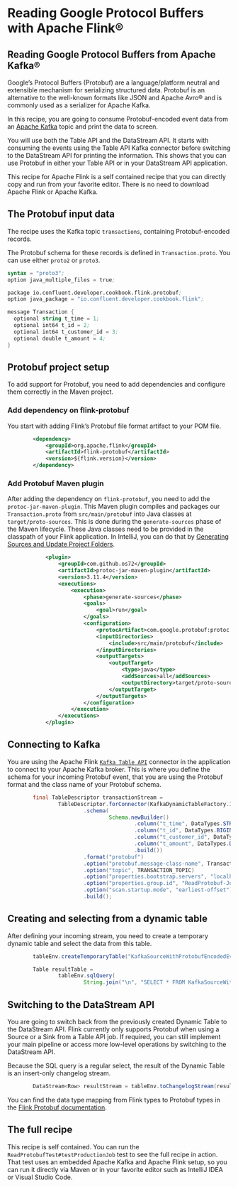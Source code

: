 # Reading Google Protocol Buffers with Apache Flink®

## Reading Google Protocol Buffers from Apache Kafka®

Google’s Protocol Buffers (Protobuf) are a language/platform neutral and extensible mechanism for serializing 
structured data. Protobuf is an alternative to the well-known formats like JSON and Apache Avro® and is commonly used 
as a serializer for Apache Kafka.

In this recipe, you are going to consume Protobuf-encoded event data from an [Apache Kafka](https://kafka.apache.org/) 
topic and print the data to screen.

You will use both the Table API and the DataStream API. It starts with consuming the events using the Table API Kafka 
connector before switching to the DataStream API for printing the information. This shows that you can use Protobuf 
in either your Table API or in your DataStream API application.

This recipe for Apache Flink is a self contained recipe that you can directly copy and run from your favorite editor.
There is no need to download Apache Flink or Apache Kafka.

## The Protobuf input data

The recipe uses the Kafka topic `transactions`, containing Protobuf-encoded records.

The Protobuf schema for these records is defined in `Transaction.proto`. You can use either `proto2` or `proto3`.

```scheme Transaction.proto
syntax = "proto3";
option java_multiple_files = true;

package io.confluent.developer.cookbook.flink.protobuf;
option java_package = "io.confluent.developer.cookbook.flink";

message Transaction {
  optional string t_time = 1;
  optional int64 t_id = 2;
  optional int64 t_customer_id = 3;
  optional double t_amount = 4;
}
```

## Protobuf project setup

To add support for Protobuf, you need to add dependencies and configure them correctly in the Maven project. 

### Add dependency on flink-protobuf

You start with adding Flink’s Protobuf file format artifact to your POM file.

```xml pom.xml focus=67:71
        <dependency>
            <groupId>org.apache.flink</groupId>
            <artifactId>flink-protobuf</artifactId>
            <version>${flink.version}</version>
        </dependency>
```

### Add Protobuf Maven plugin

After adding the dependency on `flink-protobuf`, you need to add the `protoc-jar-maven-plugin`. This Maven plugin
compiles and packages our `Transaction.proto` from `src/main/protobuf` into Java classes at `target/proto-sources`. 
This is done during the `generate-sources` phase of the Maven lifecycle.
These Java classes need to be provided in the classpath of your Flink application. In IntelliJ, you
can do that by [Generating Sources and Update Project Folders](https://www.jetbrains.com/help/idea/maven-projects-tool-window.html).

```xml pom.xml focus=225:237
            <plugin>
                <groupId>com.github.os72</groupId>
                <artifactId>protoc-jar-maven-plugin</artifactId>
                <version>3.11.4</version>
                <executions>
                    <execution>
                        <phase>generate-sources</phase>
                        <goals>
                            <goal>run</goal>
                        </goals>
                        <configuration>
                            <protocArtifact>com.google.protobuf:protoc:${protoc.version}</protocArtifact>
                            <inputDirectories>
                                <include>src/main/protobuf</include>
                            </inputDirectories>
                            <outputTargets>
                                <outputTarget>
                                    <type>java</type>
                                    <addSources>all</addSources>
                                    <outputDirectory>target/proto-sources</outputDirectory>
                                </outputTarget>
                            </outputTargets>
                        </configuration>
                    </execution>
                </executions>
            </plugin>
```

## Connecting to Kafka

You are using the Apache Flink [`Kafka Table API`](https://nightlies.apache.org/flink/flink-docs-stable/docs/connectors/table/kafka/)
connector in the application to connect to your Apache Kafka broker.
This is where you define the schema for your incoming Protobuf event, that you are using the Protobuf format and
the class name of your Protobuf schema. 

```java ReadProtobuf.java focus=28:36
        final TableDescriptor transactionStream =
                TableDescriptor.forConnector(KafkaDynamicTableFactory.IDENTIFIER)
                        .schema(
                                Schema.newBuilder()
                                        .column("t_time", DataTypes.STRING())
                                        .column("t_id", DataTypes.BIGINT())
                                        .column("t_customer_id", DataTypes.BIGINT())
                                        .column("t_amount", DataTypes.DOUBLE())
                                        .build())
                        .format("protobuf")
                        .option("protobuf.message-class-name", Transaction.class.getName())
                        .option("topic", TRANSACTION_TOPIC)
                        .option("properties.bootstrap.servers", "localhost:9092")
                        .option("properties.group.id", "ReadProtobuf-Job")
                        .option("scan.startup.mode", "earliest-offset")
                        .build();

```

## Creating and selecting from a dynamic table

After defining your incoming stream, you need to create a temporary dynamic table and select the data from this table.

```java ReadProtobuf.java focus=53:57
        tableEnv.createTemporaryTable("KafkaSourceWithProtobufEncodedEvents", transactionStream);

        Table resultTable =
                tableEnv.sqlQuery(
                        String.join("\n", "SELECT * FROM KafkaSourceWithProtobufEncodedEvents"));
```

## Switching to the DataStream API

You are going to switch back from the previously created Dynamic Table to the DataStream API. Flink currently only 
supports Protobuf when using a Source or a Sink from a Table API job. If required, you can still implement your main 
pipeline or access more low-level operations by switching to the DataStream API.

Because the SQL query is a regular select, the result of the Dynamic Table is an insert-only changelog stream.

```java ReadProtobuf.java focus=62
        DataStream<Row> resultStream = tableEnv.toChangelogStream(resultTable);
```

You can find the data type mapping from Flink types to Protobuf types in the 
[Flink Protobuf documentation](https://nightlies.apache.org/flink/flink-docs-stable/docs/connectors/table/formats/protobuf/#data-type-mapping).

## The full recipe

This recipe is self contained. You can run the `ReadProtobufTest#testProductionJob` test to see the full recipe
in action. That test uses an embedded Apache Kafka and Apache Flink setup, so you can run it directly via
Maven or in your favorite editor such as IntelliJ IDEA or Visual Studio Code.
